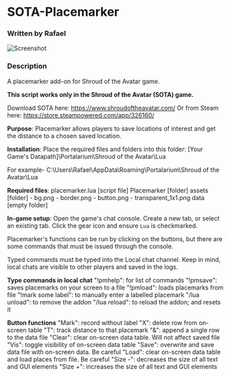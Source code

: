 # SOTA-Placemarker
### Written by Rafael

![Screenshot](placemarker_screenshot.png)
<h3>Description</h3>
A placemarker add-on for Shroud of the Avatar game.

<b>This script works only in the Shroud of the Avatar (SOTA) game.</b>

Download SOTA here: https://www.shroudoftheavatar.com/
Or from Steam here: https://store.steampowered.com/app/326160/

<b>Purpose</b>:
Placemarker allows players to save locations of interest and get the distance to a chosen saved location.

<b>Installation</b>:
Place the required files and folders into this folder:
[Your Game's Datapath]\Portalarium\Shroud of the Avatar\Lua

For example-
C:\Users\Rafael\AppData\Roaming\Portalarium\Shroud of the Avatar\Lua

<b>Required files</b>:
placemarker.lua [script file]
Placemarker [folder]
    assets [folder]
        - bg.png
        - border.png
        - button.png
        - transparent_1x1.png
    data [empty folder]

<b>In-game setup</b>:
Open the game's chat console.
Create a new tab, or select an existing tab.
Click the gear icon and ensure `Lua` is checkmarked.

Placemarker's functions can be run by clicking on the buttons, but there are some commands that must be issued through the console.

Typed commands must be typed into the Local chat channel. Keep in mind, local chats are visible to other players and saved in the logs.

<b>Type commands in local chat</b>
"!pmhelp": for list of commands
"!pmsave": saves placemarks on your screen to a file
"!pmload": loads placemarks from file
"!mark some label": to manually enter a labelled placemark
"/lua unload": to remove the addon
"/lua reload": to reload the addon; and resets it
  
<b>Button functions</b>
"Mark": record without label
"X": delete row from on-screen table
"T": track distance to that placemark
"&": append a single row to the data file
"Clear": clear on-screen data table. Will not affect saved file
"Vis": toggle visibility of on-screen data table
"Save": overwrite and save data file with on-screen data. Be careful
"Load": clear on-screen data table and load places from file. Be careful
"Size -": decreases the size of all text and GUI elements
"Size +": increases the size of all text and GUI elements
